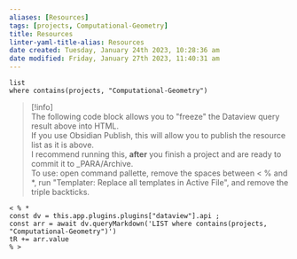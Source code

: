```yaml
---
aliases: [Resources]
tags: [projects, Computational-Geometry]
title: Resources
linter-yaml-title-alias: Resources
date created: Tuesday, January 24th 2023, 10:28:36 am
date modified: Friday, January 27th 2023, 11:40:31 am
---
```


```dataview
list 
where contains(projects, "Computational-Geometry")
```

>[!info]  
> The following code block allows you to "freeze" the Dataview query result above into HTML.  
> If you use Obsidian Publish, this will allow you to publish the resource list as it is above.  
> I recommend running this, **after** you finish a project and are ready to commit it to _PARA/Archive.  
> To use: open command pallette, remove the spaces between < % and *, run "Templater: Replace all templates in Active File", and remove the triple backticks.

```
< % *
const dv = this.app.plugins.plugins["dataview"].api ;
const arr = await dv.queryMarkdown('LIST where contains(projects, "Computational-Geometry")')
tR += arr.value
% >
```

